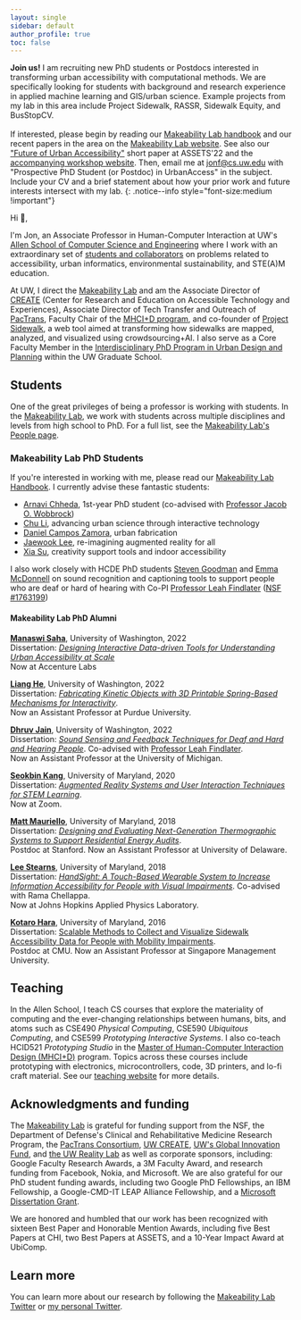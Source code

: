 ```yaml
---
layout: single
sidebar: default
author_profile: true
toc: false
---
```


**Join us!** I am recruiting new PhD students or Postdocs interested in transforming urban accessibility with computational methods. We are specifically looking for students with background and research experience in applied machine learning and GIS/urban science. Example projects from my lab in this area include Project Sidewalk, RASSR, Sidewalk Equity, and BusStopCV. <br/><br/>
If interested, please begin by reading our [Makeability Lab handbook](https://docs.google.com/document/d/1YiiDsfpiolpXjUTj8xWrQwQQUzqrfqT9bocOpaYDrtI) and our recent papers in the area on the [Makeability Lab website](https://makeabilitylab.cs.washington.edu/publications/). See also our ["Future of Urban Accessibility"](https://accessiblecities.github.io/UrbanAccess2022/pdfs/Froehlich_FutureOfUrbanAccessibility_ASSETS2022WorkshopProposal.pdf) short paper at ASSETS'22 and the [accompanying workshop website](https://accessiblecities.github.io/UrbanAccess2022/). Then, email me at [jonf@cs.uw.edu](jonf@cs.uw.edu) with "Prospective PhD Student (or Postdoc) in UrbanAccess" in the subject. Include your CV and a brief statement about how your prior work and future interests intersect with my lab.
{: .notice--info style="font-size:medium !important"}

<!-- You will work with our vibrant, cross-disciplinary [Project Sidewalk](https://projectsidewalk.org/) team on state-of-the-art projects in Crowd+AI to map, assess, and visualize urban accessibility. <br/><br/> -->

Hi 👋,

I'm Jon, an Associate Professor in Human-Computer Interaction at UW's [Allen School of Computer Science and Engineering](http://cs.washington.edu/) where I work with an extraordinary set of [students and collaborators](https://makeabilitylab.cs.washington.edu/people/) on problems related to accessibility, urban informatics, environmental sustainability, and STE(A)M education.

At UW, I direct the [Makeability Lab](http://makeabilitylab.io/) and am the Associate Director of [CREATE](https://create.uw.edu/) (Center for Research and Education on Accessible Technology and Experiences), Associate Director of Tech Transfer and Outreach of [PacTrans](http://depts.washington.edu/pactrans/), Faculty Chair of the [MHCI+D program](https://mhcid.washington.edu/), and co-founder of [Project Sidewalk](http://projectsidewalk.org/), a web tool aimed at transforming how sidewalks are mapped, analyzed, and visualized using crowdsourcing+AI. I also serve as a Core Faculty Member in the [Interdisciplinary PhD Program in Urban Design and Planning](https://grad.uw.edu/about-the-graduate-school/interdisciplinary-programs/urban-design-and-planning/) within the UW Graduate School.

<!-- a co-founding (student) member of [DUB](http://dub.washington.edu), a large, cross-disciplinary organization of academic and industry professionals interested in HCI and Design research,

I am the General Chair for [ASSETS'22](https://assets22.sigaccess.org/), the premier ACM conference for research on the design, evaluation, use, and education related to computing for people with disabilities and older adults.  -->

## Students

One of the great privileges of being a professor is working with students. In the [Makeability Lab](https://makeabilitylab.cs.washington.edu/), we work with students across multiple disciplines and levels from high school to PhD. For a full list, see the [Makeability Lab's People page](https://makeabilitylab.cs.washington.edu/people/).

### Makeability Lab PhD Students

If you're interested in working with me, please read our [Makeability Lab Handbook](https://docs.google.com/document/d/1YiiDsfpiolpXjUTj8xWrQwQQUzqrfqT9bocOpaYDrtI). I currently advise these fantastic students:

* [Arnavi Chheda](https://www.linkedin.com/in/arnavichheda/), 1st-year PhD student (co-advised with [Professor Jacob O. Wobbrock](http://faculty.washington.edu/wobbrock/))
* [Chu Li](https://www.chu-li.me/), advancing urban science through interactive technology
* [Daniel Campos Zamora](https://www.danielcamposzamora.com/), urban fabrication
* [Jaewook Lee](https://jaewook-lee.com/), re-imagining augmented reality for all
* [Xia Su](https://makeabilitylab.cs.washington.edu/member/xiasu/), creativity support tools and indoor accessibility

I also work closely with HCDE PhD students [Steven Goodman](https://www.linkedin.com/in/steven-m-goodman/) and [Emma McDonnell](https://www.linkedin.com/in/ejmcdonnell/) on sound recognition and captioning tools to support people who are deaf or hard of hearing with Co-PI [Professor Leah Findlater](https://www.hcde.washington.edu/findlater) ([NSF #1763199](https://www.nsf.gov/awardsearch/showAward?AWD_ID=1763199&HistoricalAwards=false))

#### Makeability Lab PhD Alumni

**[Manaswi Saha](https://homes.cs.washington.edu/~manaswi/)**, University of Washington, 2022<br/>
Dissertation: [*Designing Interactive Data-driven Tools for Understanding Urban Accessibility at Scale*](https://makeabilitylab.cs.washington.edu/media/publications/Saha_DesigningInteractiveDataDrivenToolsForUnderstandingUrbanAccessibilityAtScale_UWCSPHDDISSERTATION2022.pdf)<br/>
Now at Accenture Labs

**[Liang He](https://www.lianghe.me/)**, University of Washington, 2022<br/>
Dissertation: [*Fabricating Kinetic Objects with 3D Printable Spring-Based Mechanisms for Interactivity*](https://makeabilitylab.cs.washington.edu/media/publications/He_FabricatingKineticObjectsWith3DPrintableSpringBasedMechanismsForInteractivity_UWCSPHDDISSERTATION2022.pdf).<br/>
Now an Assistant Professor at Purdue University.

**[Dhruv Jain](https://homes.cs.washington.edu/~djain/)**, University of Washington, 2022<br/>
Dissertation: [*Sound Sensing and Feedback Techniques for Deaf and Hard and Hearing People*](https://makeabilitylab.cs.washington.edu/media/publications/Jain_SoundSensingAndFeedbackTechniquesForDeafAndHardOfHearingPeople_UWCSPHDDISSERTATION2022.pdf).
Co-advised with [Professor Leah Findlater](https://www.hcde.washington.edu/findlater).<br/> Now an Assistant Professor at the University of Michigan.

**[Seokbin Kang](http://www.livehighkang.com/)**, University of Maryland, 2020<br/>
Dissertation: [*Augmented Reality Systems and User Interaction Techniques for STEM Learning*](https://makeabilitylab.cs.washington.edu/media/publications/Kang_AugmentedRealitySystemsAndUserInteractionTechniquesForStemLearning_UMDCSPHDDISSERTATION2020.pdf).<br/>
Now at Zoom.

**[Matt Mauriello](https://www.eecis.udel.edu/~mlm/)**, University of Maryland, 2018<br/>
Dissertation: [*Designing and Evaluating Next-Generation Thermographic Systems to Support Residential Energy Audits*](https://makeabilitylab.cs.washington.edu/media/publications/Mauriello_DesigningAndEvaluatingNextGenerationThermographicSystemsToSupportResidentialEnergyAudits_2018.pdf).<br/> Postdoc at Stanford. Now an Assistant Professor at University of Delaware.

**[Lee Stearns](http://www.leestearns.com/)**, University of Maryland, 2018<br/>
Dissertation: [*HandSight: A Touch-Based Wearable System to Increase Information Accessibility for People with Visual Impairments*](https://makeabilitylab.cs.washington.edu/media/publications/Stearns_HandsightATouchBasedWearableSystemToIncreaseInformationAccessibilityForPeopleWithVisualImpairments_2018.pdf). Co-advised with Rama Chellappa.<br/> Now at Johns Hopkins Applied Physics Laboratory.

**[Kotaro Hara](https://kotarohara.com/)**, University of Maryland, 2016<br/> 
Dissertation: [Scalable Methods to Collect and Visualize Sidewalk Accessibility Data for People with Mobility Impairments](https://makeabilitylab.cs.washington.edu/media/publications/Hara_ScalableMethodsToCollectAndVisualizeSidewalkAccessibilityDataForPeopleWithMobilityImpairments_2016.pdf).<br/> Postdoc at CMU. Now an Assistant Professor at Singapore Management University.

## Teaching

In the Allen School, I teach CS courses that explore the materiality of computing and the ever-changing relationships between humans, bits, and atoms such as CSE490 _Physical Computing_, CSE590 _Ubiquitous Computing_, and CSE599 _Prototyping Interactive Systems_. I also co-teach HCID521 _Prototyping Studio_ in the [Master of Human-Computer Interaction Design (MHCI+D)](https://mhcid.washington.edu/) program. Topics across these courses include prototyping with electronics, microcontrollers, code, 3D printers, and lo-fi craft material. See our [teaching website](https://makeabilitylab.github.io/physcomp/) for more details.

## Acknowledgments and funding

The [Makeability Lab](https://makeabilitylab.cs.washington.edu) is grateful for funding support from the NSF, the Department of Defense's Clinical and Rehabilitative Medicine Research Program, the [PacTrans Consortium](http://depts.washington.edu/pactrans/),  [UW CREATE](https://create.uw.edu/), [UW's Global Innovation Fund](https://www.washington.edu/globalaffairs/gif/), and [the UW Reality Lab](https://realitylab.uw.edu/) as well as corporate sponsors, including: Google Faculty Research Awards, a 3M Faculty Award, and research funding from Facebook, Nokia, and Microsoft. We are also grateful for our PhD student funding awards, including two Google PhD Fellowships, an IBM Fellowship, a Google-CMD-IT LEAP Alliance Fellowship, and a [Microsoft Dissertation Grant](https://www.microsoft.com/en-us/research/academic-program/dissertation-grant/?OCID=msr_program_dissgrant_tw#!grant-recipients).

We are honored and humbled that our work has been recognized with sixteen Best Paper and Honorable Mention Awards, including five Best Papers at CHI, two Best Papers at ASSETS, and a 10-Year Impact Award at UbiComp.

## Learn more

You can learn more about our research by following the [Makeability Lab Twitter](http://twitter.com/makeabilitylab) or [my personal Twitter](https://twitter.com/jonfroehlich).
